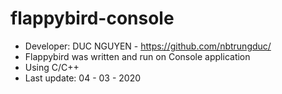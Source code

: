 # flappybird-console
- Developer: DUC NGUYEN - https://github.com/nbtrungduc/
- Flappybird was written and run on Console application 
- Using C/C++
- Last update: 04 - 03 - 2020

